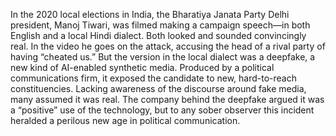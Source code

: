 In the 2020 local elections in India, the Bharatiya Janata Party Delhi president, Manoj Tiwari, was filmed making a campaign speech—in both English and a local Hindi dialect. Both looked and sounded convincingly real. In the video he goes on the attack, accusing the head of a rival party of having “cheated us.” But the version in the local dialect was a deepfake, a new kind of AI-enabled synthetic media. Produced by a political communications firm, it exposed the candidate to new, hard-to-reach constituencies. Lacking awareness of the discourse around fake media, many assumed it was real. The company behind the deepfake argued it was a “positive” use of the technology, but to any sober observer this incident heralded a perilous new age in political communication.